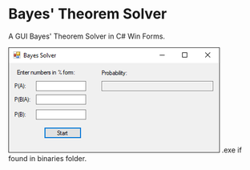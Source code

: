 # Bayes' Theorem Solver
A GUI Bayes' Theorem Solver in C# Win Forms.

![GUI](READMEimg/Capture.PNG)
.exe if found in binaries folder.
